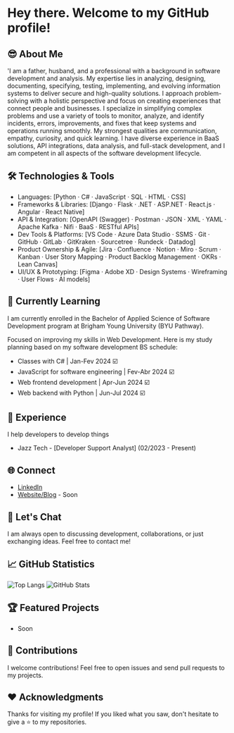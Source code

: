 # Hey there. Welcome to my GitHub profile!

## 😎 About Me
'I am a father, husband, and a professional with a background in software development and analysis. My expertise lies in analyzing, designing, documenting, specifying, testing, implementing, and evolving information systems to deliver secure and high-quality solutions. I approach problem-solving with a holistic perspective and focus on creating experiences that connect people and businesses. I specialize in simplifying complex problems and use a variety of tools to monitor, analyze, and identify incidents, errors, improvements, and fixes that keep systems and operations running smoothly. My strongest qualities are communication, empathy, curiosity, and quick learning. I have diverse experience in BaaS solutions, API integrations, data analysis, and full-stack development, and I am competent in all aspects of the software development lifecycle.

## 🛠️ Technologies & Tools
- Languages: [Python · C# · JavaScript · SQL · HTML · CSS]
- Frameworks & Libraries: [Django · Flask · .NET · ASP.NET · React.js · Angular · React Native]
- API & Integration: [OpenAPI (Swagger) · Postman · JSON · XML · YAML · Apache Kafka · Nifi · BaaS · RESTful APIs]
- Dev Tools & Platforms: [VS Code · Azure Data Studio · SSMS · Git · GitHub · GitLab · GitKraken · Sourcetree · Rundeck · Datadog]
- Product Ownership & Agile: [Jira · Confluence · Notion · Miro · Scrum · Kanban · User Story Mapping · Product Backlog Management · OKRs · Lean Canvas]
- UI/UX & Prototyping: [Figma · Adobe XD · Design Systems · Wireframing · User Flows · AI models]

## 🌱 Currently Learning
I am currently enrolled in the Bachelor of Applied Science of Software Development program at Brigham Young University (BYU Pathway).

Focused on improving my skills in Web Development. Here is my study planning based on my software development BS schedule:

- Classes with C# | Jan-Fev 2024 ☑️
- JavaScript for software engineering | Fev-Abr 2024 ☑️
- Web frontend development | Apr-Jun 2024 ☑️
- Web backend with Python | Jun-Jul 2024 ☑️

## 💼 Experience
I help developers to develop things

- Jazz Tech - [Developer Support Analyst] (02/2023 - Present)

## 🌐 Connect
- [LinkedIn](https://www.linkedin.com/in/severoleonardo/)
- [Website/Blog](your-website) - Soon

## 💬 Let's Chat
I am always open to discussing development, collaborations, or just exchanging ideas. Feel free to contact me!

## 📈 GitHub Statistics
![Top Langs](https://github-readme-stats.vercel.app/api/top-langs/?username=severoleonardo&hide_progress=false&layout=compact&theme=radical)
![GitHub Stats](https://github-readme-stats.vercel.app/api?username=severoleonardo&show_icons=true&theme=radical)

## 🏆 Featured Projects
- Soon

## 🤝 Contributions
I welcome contributions! Feel free to open issues and send pull requests to my projects.

## ❤️ Acknowledgments
Thanks for visiting my profile! If you liked what you saw, don't hesitate to give a ⭐️ to my repositories.
